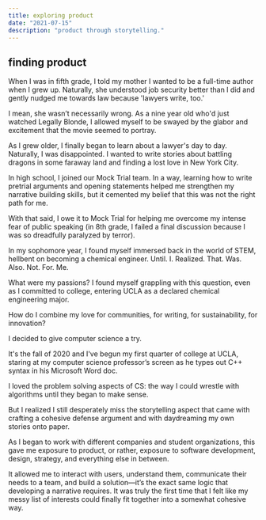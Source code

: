 ```yaml
---
title: exploring product
date: "2021-07-15"
description: "product through storytelling."
---
```


## finding product

When I was in fifth grade, I told my mother I wanted to be a full-time author when I grew up. Naturally, she understood job security better than I did and gently nudged me towards law because 'lawyers write, too.' 

I mean, she wasn’t necessarily wrong. As a nine year old who'd just watched Legally Blonde, I allowed myself to be swayed by the glabor and excitement that the movie seemed to portray. 

As I grew older, I finally began to learn about a lawyer's day to day. Naturally, I was disappointed. I wanted to write stories about battling dragons in some faraway land and finding a lost love in New York City. 

In high school, I joined our Mock Trial team. In a way, learning how to write pretrial arguments and opening statements helped me strengthen my narrative building skills, but it cemented my belief that this was not the right path for me. 

With that said, I owe it to Mock Trial for helping me overcome my intense fear of public speaking (in 8th grade, I failed a final discussion because I was so dreadfully paralyzed by terror). 

In my sophomore year, I found myself immersed back in the world of STEM, hellbent on becoming a chemical engineer. Until. I. Realized. That. Was. Also. Not. For. Me. 

What were my passions? I found myself grappling with this question, even as I committed to college, entering UCLA as a declared chemical engineering major. 

How do I combine my love for communities, for writing, for sustainability, for innovation? 

I decided to give computer science a try. 

It's the fall of 2020 and I've begun my first quarter of college at UCLA, staring at my computer science professor’s screen as he types out C++ syntax in his Microsoft Word doc. 

I loved the problem solving aspects of CS: the way I could wrestle with algorithms until they began to make sense. 

But I realized I still desperately miss the storytelling aspect that came with crafting a cohesive defense argument and with daydreaming my own stories onto paper. 

As I began to work with different companies and student organizations, this gave me exposure to product, or rather, exposure to software development, design, strategy, and everything else in between.

It allowed me to interact with users, understand them, communicate their needs to a team, and build a solution—it’s the exact same logic that developing a narrative requires. It was truly the first time that I felt like my messy list of interests could finally fit together into a somewhat cohesive way. 
